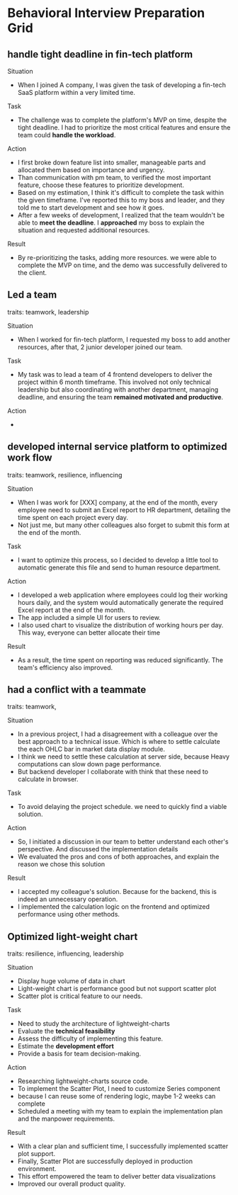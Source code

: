 # Behavioral Interview Preparation Grid

## handle tight deadline in fin-tech platform

Situation

- When I joined A company, I was given the task of developing a fin-tech SaaS platform within a very limited time.

Task

- The challenge was to complete the platform's MVP on time, despite the tight deadline. I had to prioritize the most critical features and ensure the team could **handle the workload**.

Action

- I first broke down feature list into smaller, manageable parts and allocated them based on importance and urgency.
- Than communication with pm team, to verified the most important feature, choose these features to prioritize development.
- Based on my estimation, I think it's difficult to complete the task within the given timeframe. I've reported this to my boss and leader, and they told me to start development and see how it goes.
- After a few weeks of development, I realized that the team wouldn't be able to **meet the deadline**. I **approached** my boss to explain the situation and requested additional resources.

Result

- By re-prioritizing the tasks, adding more resources. we were able to complete the MVP on time, and the demo was successfully delivered to the client.

## Led a team

traits: teamwork, leadership

Situation

- When I worked for fin-tech platform, I requested my boss to add another resources, after that, 2 junior developer joined our team.

Task

- My task was to lead a team of 4 frontend developers to deliver the project within 6 month timeframe. This involved not only technical leadership but also coordinating with another department, managing deadline, and ensuring the team **remained motivated and productive**.

Action

-

## developed internal service platform to optimized work flow

traits: teamwork, resilience, influencing

Situation

- When I was work for [XXX] company, at the end of the month, every employee need to submit an Excel report to HR department, detailing the time spent on each project every day.
- Not just me, but many other colleagues also forget to submit this form at the end of the month.

Task

- I want to optimize this process, so I decided to develop a little tool to automatic generate this file and send to human resource department.

Action

- I developed a web application where employees could log their working hours daily, and the system would automatically generate the required Excel report at the end of the month.
- The app included a simple UI for users to review.
- I also used chart to visualize the distribution of working hours per day. This way, everyone can better allocate their time

Result

- As a result, the time spent on reporting was reduced significantly. The team's efficiency also improved.

## had a conflict with a teammate

traits: teamwork,

Situation

- In a previous project, I had a disagreement with a colleague over the best approach to a technical issue. Which is where to settle calculate the each OHLC bar in market data display module.
- I think we need to settle these calculation at server side, because Heavy computations can slow down page performance.
- But backend developer I collaborate with think that these need to calculate in browser.

Task

- To avoid delaying the project schedule. we need to quickly find a viable solution.

Action

- So, I initiated a discussion in our team to better understand each other's perspective. And discussed the implementation details
- We evaluated the pros and cons of both approaches, and explain the reason we chose this solution

Result

- I accepted my colleague's solution. Because for the backend, this is indeed an unnecessary operation.
- I implemented the calculation logic on the frontend and optimized performance using other methods.

## Optimized light-weight chart

traits: resilience, influencing, leadership

Situation

- Display huge volume of data in chart
- Light-weight chart is performance good but not support scatter plot
- Scatter plot is critical feature to our needs.
<!-- - For example, we would like to overlay trading signal points (buy and sell points) on the K-chart -->

Task

- Need to study the architecture of lightweight-charts
- Evaluate the **technical feasibility**
- Assess the difficulty of implementing this feature.
- Estimate the **development effort**
- Provide a basis for team decision-making.

Action

- Researching lightweight-charts source code.
- To implement the Scatter Plot, I need to customize Series component
- because I can reuse some of rendering logic, maybe 1-2 weeks can complete
- Scheduled a meeting with my team to explain the implementation plan and the manpower requirements.

Result

- With a clear plan and sufficient time, I successfully implemented scatter plot support.
- Finally, Scatter Plot are successfully deployed in production environment.
- This effort empowered the team to deliver better data visualizations
- Improved our overall product quality.
